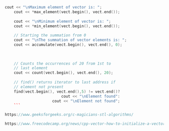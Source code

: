 ```cpp
cout << "\nMaximum element of vector is: ";
    cout << *max_element(vect.begin(), vect.end());
 
    cout << "\nMinimum element of vector is: ";
    cout << *min_element(vect.begin(), vect.end());
 
    // Starting the summation from 0
    cout << "\nThe summation of vector elements is: ";
    cout << accumulate(vect.begin(), vect.end(), 0);
    
    
    
    // Counts the occurrences of 20 from 1st to
    // last element
    cout << count(vect.begin(), vect.end(), 20);
 
    // find() returns iterator to last address if
    // element not present
    find(vect.begin(), vect.end(),5) != vect.end()?
                         cout << "\nElement found":
                     cout << "\nElement not found";
    ```

https://www.geeksforgeeks.org/c-magicians-stl-algorithms/

https://www.freecodecamp.org/news/cpp-vector-how-to-initialize-a-vector-in-a-constructor/

